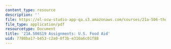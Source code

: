 ```yaml
---
content_type: resource
description: ''
file: https://ol-ocw-studio-app-qa.s3.amazonaws.com/courses/21a-506-the-anthropology-of-politics-persuasion-and-power-spring-2019/7780ba17b453c2a00f3be310a6c01f88_MIT21A_506S19_FinalPaperExample3.pdf
file_type: application/pdf
resourcetype: Document
title: '21A.506S19 Assignments: U.S. Food Aid'
uid: 7780ba17-b453-c2a0-0f3b-e310a6c01f88
---
```

